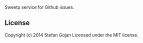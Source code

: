 Sweetp service for Github issues.



## License

Copyright (c) 2014 Stefan Gojan
Licensed under the MIT license.
